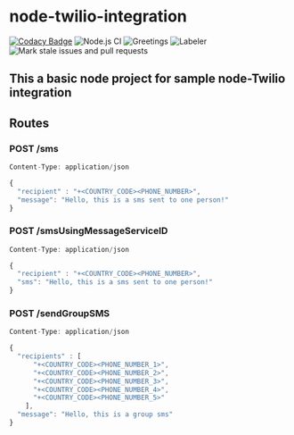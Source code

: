 # node-twilio-integration

[![Codacy Badge](https://api.codacy.com/project/badge/Grade/56b0d6e266064776a6e4482c43185a59)](https://app.codacy.com/manual/naivedeveloper95/node-twilio-integration?utm_source=github.com&utm_medium=referral&utm_content=naivedeveloper95/node-twilio-integration&utm_campaign=Badge_Grade_Dashboard)
![Node.js CI](https://github.com/naivedeveloper95/node-twilio-integration/workflows/Node.js%20CI/badge.svg)
![Greetings](https://github.com/naivedeveloper95/node-twilio-integration/workflows/Greetings/badge.svg)
![Labeler](https://github.com/naivedeveloper95/node-twilio-integration/workflows/Labeler/badge.svg)
![Mark stale issues and pull requests](https://github.com/naivedeveloper95/node-twilio-integration/workflows/Mark%20stale%20issues%20and%20pull%20requests/badge.svg)

## This a basic node project for sample node-Twilio integration

## Routes

### POST /sms

```javascript
Content-Type: application/json

{
  "recipient" : "+<COUNTRY_CODE><PHONE_NUMBER>",
  "message": "Hello, this is a sms sent to one person!"
}
```

### POST /smsUsingMessageServiceID

```javascript
Content-Type: application/json

{
  "recipient" : "+<COUNTRY_CODE><PHONE_NUMBER>",
  "sms": "Hello, this is a sms sent to one person!"
}
```

### POST /sendGroupSMS

```javascript
Content-Type: application/json

{
  "recipients" : [
      "+<COUNTRY_CODE><PHONE_NUMBER_1>",
      "+<COUNTRY_CODE><PHONE_NUMBER_2>",
      "+<COUNTRY_CODE><PHONE_NUMBER_3>",
      "+<COUNTRY_CODE><PHONE_NUMBER_4>",
      "+<COUNTRY_CODE><PHONE_NUMBER_5>"
    ],
  "message": "Hello, this is a group sms"
}
```
